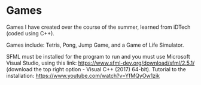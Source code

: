 # Games
Games I have created over the course of the summer, learned from iDTech (coded using C++).

Games include: Tetris, Pong, Jump Game, and a Game of Life Simulator.

SFML must be installed for the program to run and you must use Microsoft Visual Studio,
using this link: https://www.sfml-dev.org/download/sfml/2.5.1/ (download the top right option - Visual C++ (2017) 64-bit).
Tutorial to the installation: https://www.youtube.com/watch?v=YfMQyOw1zik
